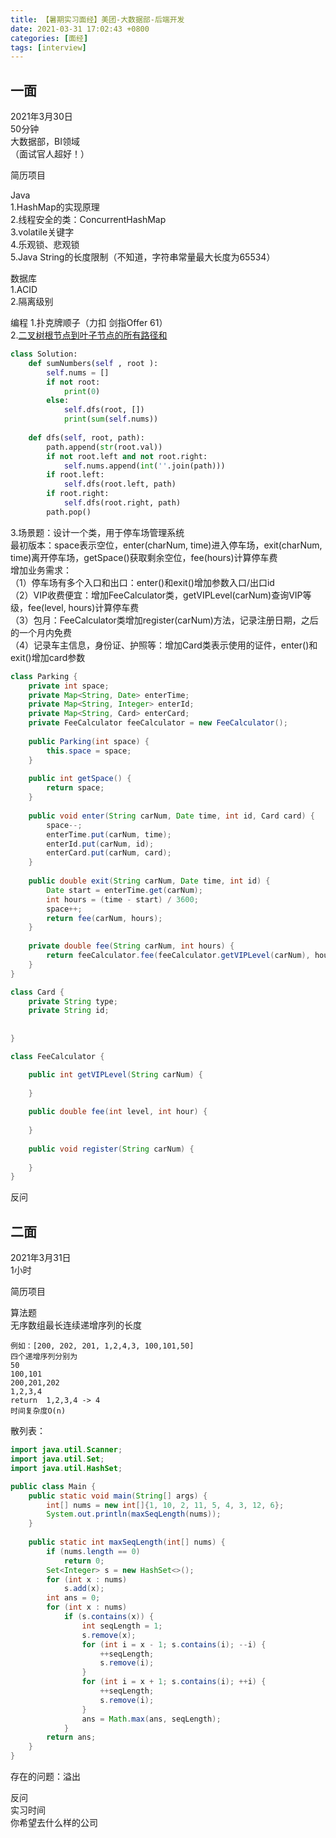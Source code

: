 ```yaml
---
title: 【暑期实习面经】美团-大数据部-后端开发
date: 2021-03-31 17:02:43 +0800
categories: [面经]
tags: [interview]
---
```

## 一面
2021年3月30日  
50分钟  
大数据部，BI领域  
（面试官人超好！）

简历项目

Java  
1.HashMap的实现原理  
2.线程安全的类：ConcurrentHashMap  
3.volatile关键字  
4.乐观锁、悲观锁  
5.Java String的长度限制（不知道，字符串常量最大长度为65534）

数据库  
1.ACID  
2.隔离级别

编程
1.扑克牌顺子（力扣 剑指Offer 61）  
2.[二叉树根节点到叶子节点的所有路径和](https://www.nowcoder.com/practice/185a87cd29eb42049132aed873273e83?tpId=188&tags=&title=&diffculty=0&judgeStatus=0&rp=1&tab=answerKey)
```python
class Solution:
    def sumNumbers(self , root ):
        self.nums = []
        if not root:
            print(0)
        else:
            self.dfs(root, [])
            print(sum(self.nums))
    
    def dfs(self, root, path):
        path.append(str(root.val))
        if not root.left and not root.right:
            self.nums.append(int(''.join(path)))
        if root.left:
            self.dfs(root.left, path)
        if root.right:
            self.dfs(root.right, path)
        path.pop()
```
3.场景题：设计一个类，用于停车场管理系统  
最初版本：space表示空位，enter(charNum, time)进入停车场，exit(charNum, time)离开停车场，getSpace()获取剩余空位，fee(hours)计算停车费  
增加业务需求：  
（1）停车场有多个入口和出口：enter()和exit()增加参数入口/出口id  
（2）VIP收费便宜：增加FeeCalculator类，getVIPLevel(carNum)查询VIP等级，fee(level, hours)计算停车费  
（3）包月：FeeCalculator类增加register(carNum)方法，记录注册日期，之后的一个月内免费  
（4）记录车主信息，身份证、护照等：增加Card类表示使用的证件，enter()和exit()增加card参数
```java
class Parking {
    private int space;
    private Map<String, Date> enterTime;
    private Map<String, Integer> enterId;
    private Map<String, Card> enterCard;
    private FeeCalculator feeCalculator = new FeeCalculator();
    
    public Parking(int space) {
        this.space = space;
    }
    
    public int getSpace() {
        return space;
    }
    
    public void enter(String carNum, Date time, int id, Card card) {
        space--;
        enterTime.put(carNum, time);
        enterId.put(carNum, id);
        enterCard.put(carNum, card);
    }
    
    public double exit(String carNum, Date time, int id) {
        Date start = enterTime.get(carNum);
        int hours = (time - start) / 3600;
        space++;
        return fee(carNum, hours);
    }
    
    private double fee(String carNum, int hours) {
        return feeCalculator.fee(feeCalculator.getVIPLevel(carNum), hours);
    }
}

class Card {
    private String type;
    private String id;
    
    
}

class FeeCalculator {

    public int getVIPLevel(String carNum) {
        
    }
    
    public double fee(int level, int hour) {
        
    }
    
    public void register(String carNum) {
        
    }
}
```
反问

## 二面
2021年3月31日  
1小时

简历项目

算法题  
无序数组最长连续递增序列的长度
```
例如：[200, 202, 201, 1,2,4,3, 100,101,50]
四个递增序列分别为
50
100,101
200,201,202
1,2,3,4
return  1,2,3,4 -> 4
时间复杂度O(n)
```

散列表：
```java
import java.util.Scanner;
import java.util.Set;
import java.util.HashSet;

public class Main {
    public static void main(String[] args) {
        int[] nums = new int[]{1, 10, 2, 11, 5, 4, 3, 12, 6};
        System.out.println(maxSeqLength(nums));
    }
    
    public static int maxSeqLength(int[] nums) {
        if (nums.length == 0)
            return 0;
        Set<Integer> s = new HashSet<>();
        for (int x : nums)
            s.add(x);
        int ans = 0;
        for (int x : nums)
            if (s.contains(x)) {
                int seqLength = 1;
                s.remove(x);
                for (int i = x - 1; s.contains(i); --i) {
                    ++seqLength;
                    s.remove(i);
                }
                for (int i = x + 1; s.contains(i); ++i) {
                    ++seqLength;
                    s.remove(i);
                }
                ans = Math.max(ans, seqLength);
            }
        return ans;
    }
}
```
存在的问题：溢出

反问  
实习时间  
你希望去什么样的公司
